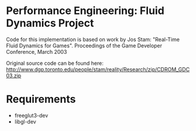 # Performance Engineering: Fluid Dynamics Project

Code for this implementation is based on work by Jos Stam:
"Real-Time Fluid Dynamics for Games". Proceedings of the Game Developer Conference, March 2003

Original source code can be found here:
http://www.dgp.toronto.edu/people/stam/reality/Research/zip/CDROM_GDC03.zip

# Requirements
- freeglut3-dev
- libgl-dev
